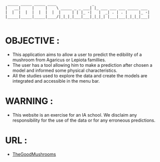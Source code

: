 
```shell
                                                                 
 _____ _____ _____ ____                _                         
|   __|     |     |    \ _____ _ _ ___| |_ ___ ___ ___ _____ ___ 
|  |  |  |  |  |  |  |  |     | | |_ -|   |  _| . | . |     |_ -|
|_____|_____|_____|____/|_|_|_|___|___|_|_|_| |___|___|_|_|_|___|
                                                                 
```
# OBJECTIVE :
- This application aims to allow a user to predict the edibility of a mushroom from Agaricus or Lepiota famillies.
- The user has a tool allowing him to make a prediction after chosen a model and informed some physical characteristics.
- All the studies used to explore the data and create the models are integrated and accessible in the menu bar.

# WARNING : 
- This website is an exercise for an IA school. We disclaim any responsibility for the use of the data or for any erroneous predictions.

# URL :
- [TheGoodMushrooms](https://thegoodmushrooms.herokuapp.com/)

